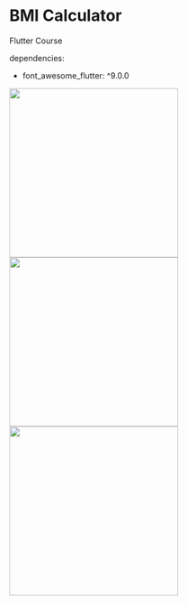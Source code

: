 
# BMI Calculator

Flutter Course

dependencies:
 * font_awesome_flutter: ^9.0.0


<img src="https://user-images.githubusercontent.com/50651962/117876191-51bd0200-b2b8-11eb-8d33-2c3fbc98754c.gif" width="300">
<img src="https://user-images.githubusercontent.com/50651962/117874926-d9097600-b2b6-11eb-8a64-a495480010a6.png" width="300"> <img src="https://user-images.githubusercontent.com/50651962/117874905-d3ac2b80-b2b6-11eb-9440-99c57076434b.png" width="300"> 
